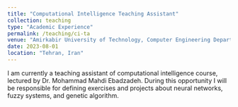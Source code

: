 ```yaml
---
title: "Computational Intelligence Teaching Assistant"
collection: teaching
type: "Academic Experience"
permalink: /teaching/ci-ta
venue: "Amirkabir University of Technology, Computer Engineering Department"
date: 2023-08-01
location: "Tehran, Iran"
---
```


I am currently a teaching assistant of computational intelligence course, lectured by Dr. Mohammad Mahdi Ebadzadeh. During this opportunity I will be responsible for defining exercises and projects about neural networks, fuzzy systems, and genetic algorithm.